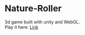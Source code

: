 # Nature-Roller
3d game built with unity and WebGL.<br>
Play it here: [Link](https://chorin1.github.io/Nature-Roller/)

